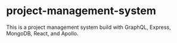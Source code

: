 # project-management-system
This is a project management system build with GraphQL, Express, MongoDB, React, and Apollo.
